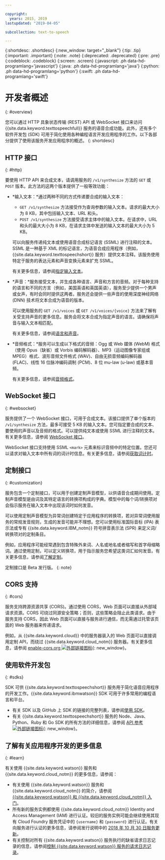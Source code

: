 ```yaml
---

copyright:
  years: 2015, 2019
lastupdated: "2019-04-05"

subcollection: text-to-speech

---
```


{:shortdesc: .shortdesc}
{:new_window: target="_blank"}
{:tip: .tip}
{:important: .important}
{:note: .note}
{:deprecated: .deprecated}
{:pre: .pre}
{:codeblock: .codeblock}
{:screen: .screen}
{:javascript: .ph data-hd-programlang='javascript'}
{:java: .ph data-hd-programlang='java'}
{:python: .ph data-hd-programlang='python'}
{:swift: .ph data-hd-programlang='swift'}

# 开发者概述
{: #overview}

您可以通过 HTTP 具象状态传输 (REST) API 或 WebSocket 接口来访问 {{site.data.keyword.texttospeechfull}} 服务的语音合成功能。此外，还有多个软件开发包 (SDK) 可用于简化使用各种编程语言开发应用程序的工作。以下各部分提供了使用该服务开发应用程序的概述。
{: shortdesc}

## HTTP 接口
{: #http}

要使用 HTTP API 来合成文本，请调用服务的 `/v1/synthesize` 方法的 `GET` 或 `POST` 版本。此方法的这两个版本提供了一般等效功能：

-   *输入文本：*通过两种不同的方式传递要合成的输入文本：
    -   `GET /v1/synthesize` 方法接受作为查询参数的输入文本。请求的最大大小为 8 KB，其中包括输入文本、URL 和头。
    -   `POST /v1/synthesize` 方法接受请求主体中的输入文本。在请求中，URL 和头的最大大小为 8 KB，在请求主体中发送的输入文本的最大大小为 5 KB。

    可以向服务传递纯文本或使用语音合成标记语言 (SSML) 进行注释的文本。SSML 是一种基于 XML 的标记语言，为语音合成应用程序（例如，{{site.data.keyword.texttospeechshort}} 服务）提供文本注释。该服务使用特定于服务的表达元素和声音变换元素来扩充 SSML。

    有关更多信息，请参阅[指定输入文本](/docs/services/text-to-speech/http.html#input)。
-   *声音：*服务接受文本，并生成各种语言、声音和方言的音频。对于每种支持的语言和不同的方言（例如，美国英语和英国英语），服务至少提供一个男声或女声，有时会同时提供这两者。服务还会提供一些声音的使用深度神经网络 (DNN) 技术将文本合成为语音的版本。

    可以使用服务的 `GET /v1/voices` 或 `GET /v1/voices/{voice}` 方法来了解有关受支持声音的更多信息。服务会将文本合成为指定声音的语言。请确保将声音与输入文本相匹配。

    有关更多信息，请参阅[语言和声音](/docs/services/text-to-speech/voices.html)。
-   *音频格式：*服务可以生成以下格式的音频：Ogg 或 Web 媒体 (WebM) 格式（使用 Opus（缺省）或 Vorbis 编码解码器）、MP3（运动图像专家组或 MPEG）格式、波形音频文件格式 (WAV)、自由无损音频编码解码器 (FLAC)、线性 16 位脉冲编码调制 (PCM)、8 位 mu-law (u-law) 或基本音频。

    有关更多信息，请参阅[音频格式](/docs/services/text-to-speech/audio-formats.html)。

## WebSocket 接口
{: #websocket}

服务提供了一个 WebSocket 接口，可用于合成文本。该接口提供了单个版本的 `/v1/synthesize` 方法，最多可接受 5 KB 的输入文本。您可指定要合成的文本、要使用的声音以及音频的格式。可以提供纯文本或使用 SSML 进行注释的文本。有关更多信息，请参阅 [WebSocket 接口](/docs/services/text-to-speech/websockets.html)。

WebSocket 接口支持使用 SSML `<mark>` 元素来标识音频中的特定位置。您还可以请求对输入文本中所有词的词计时信息。有关更多信息，请参阅[获取词计时](/docs/services/text-to-speech/word-timing.html)。

## 定制接口
{: #customization}

服务包含一个定制接口，可以用于创建定制声音模型，以供语音合成期间使用。定制声音模型是由词及其特定语言的转换项构成的字典。模型中的每个词/转换项对会指示服务在输入文本中出现该词时如何发音。

可以使用定制声音模型为异常词创建特定于应用程序的转换项，若对异常词使用服务的常规发音规则，生成的发音可能并不理想。您可以使用标准国际音标 (IPA) 表示法或专有 {{site.data.keyword.IBM_notm}} 符号拼音表示法 (SPR) 来定义词/转换项对的定制条目。

例如，应用程序可能经常遇到包含特殊外来词、人名或地名或者缩写和首字母缩略词。通过使用定制，可以定义转换项，用于指示服务您希望这类词汇如何发音。有关更多信息，请参阅[了解定制](/docs/services/text-to-speech/custom-intro.html)。

定制接口是 Beta 发行版。
{: note}

## CORS 支持
{: #cors}

服务支持跨源资源共享 (CORS)。通过使用 CORS，Web 页面可以直接从外部域请求资源。CORS 可绕过同源安全策略；否则，这些策略会阻止此类请求。由于服务支持 CORS，因此 Web 页面可以直接与服务进行通信，而无需通过托管该页面的 Web 服务器来传递请求。

例如，从 {{site.data.keyword.cloud}} 中的服务器装入的 Web 页面可以直接调用定制 API，而绕过 {{site.data.keyword.cloud_notm}} 服务器。有关更多信息，请参阅 [enable-cors.org ![外部链接图标](../../icons/launch-glyph.svg "外部链接图标")](https://enable-cors.org/){: new_window}。

## 使用软件开发包
{: #sdks}

SDK 可供 {{site.data.keyword.texttospeechshort}} 服务用于简化语音应用程序的开发工作。{{site.data.keyword.ibmwatson}} SDK 可用于许多常用的编程语言和平台。

-   有关 SDK 以及 GitHub 上 SDK 的链接的完整列表，请参阅[使用 SDK](/docs/services/watson/getting-started-sdks.html)。
-   有关 {{site.data.keyword.texttospeechshort}} 服务的 Node、Java、Python、Ruby 和 Go SDK 的所有方法的详细信息，请参阅 [API 参考 ![外部链接图标](../../icons/launch-glyph.svg "外部链接图标")](https://{DomainName}/apidocs/text-to-speech){: new_window}。

## 了解有关应用程序开发的更多信息
{: #learn}

有关使用 {{site.data.keyword.watson}} 服务和 {{site.data.keyword.cloud_notm}} 的更多信息，请参阅：

-   有关使用 {{site.data.keyword.watson}} 服务和 {{site.data.keyword.cloud_notm}} 的简介，请参阅 [{{site.data.keyword.watson}} 和 {{site.data.keyword.cloud_notm}} 入门](/docs/services/watson/index.html)。
-   所有新的服务实例都使用 {{site.data.keyword.cloud_notm}} Identity and Access Management (IAM) 进行认证。较旧的服务实例可能会继续使用其现有 Cloud Foundry 服务凭证中的 `{username}` 和 `{password}` 进行认证。有关向服务进行认证的更多信息，请参阅发行说明中的 [2018 年 10 月 30 日服务更新](/docs/services/text-to-speech/release-notes.html#October2018)。
-   有关控制对所有 {{site.data.keyword.watson}} 服务执行的缺省请求日志记录的信息，请参阅[控制 {{site.data.keyword.watson}} 服务的请求日志记录](/docs/services/watson/getting-started-logging.html)。
